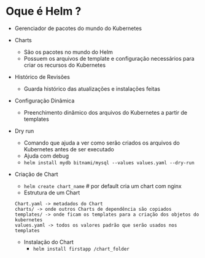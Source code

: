 # Oque é Helm ?

- Gerenciador de pacotes do mundo do Kubernetes

- Charts
    - São os pacotes no mundo do Helm
    - Possuem os arquivos de template e configuração necessários para criar os recursos do Kubernetes

- Histórico de Revisões
    - Guarda histórico das atualizações e instalações feitas

- Configuração Dinâmica
    - Preenchimento dinâmico dos arquivos do Kubernetes a partir de templates

- Dry run
    - Comando que ajuda a ver como serão criados os arquivos do Kubernetes antes de ser executado
    - Ajuda com debug
    - `helm install mydb bitnami/mysql --values values.yaml --dry-run`

- Criação de Chart
    - `helm create chart_name` # por default cria um chart com nginx
    - Estrutura de um Chart
    ```
    Chart.yaml -> metadados do Chart
    charts/ -> onde outros Charts de dependência são copiados
    templates/ -> onde ficam os templates para a criação dos objetos do kubernetes
    values.yaml -> todos os valores padrão que serão usados nos templates
    ```
    - Instalação do Chart
        - `helm install firstapp /chart_folder`